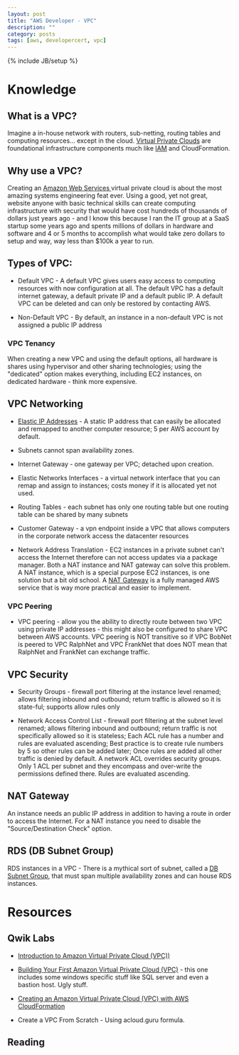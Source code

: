 ```yaml
---
layout: post
title: "AWS Developer - VPC"
description: ""
category: posts
tags: [aws, developercert, vpc]
---
```

{% include JB/setup %}
# Knowledge

## What is a VPC?
Imagine a in-house network with routers, sub-netting, routing tables and computing resources... except in the cloud. [Virtual Private Clouds](https://aws.amazon.com/vpc/) are foundational infrastructure components much like [IAM](https://aws.amazon.com/iam/) and CloudFormation.

## Why use a VPC?
Creating an [Amazon Web Services ](https://aws.amazon.com/) virtual private cloud is about the most amazing systems engineering feat ever. Using a good, yet not great, website anyone with basic technical skills can create computing infrastructure with security that would have cost hundreds of thousands of dollars just years ago - and I know this because I ran the IT group at a SaaS startup some years ago and spents millions of dollars in hardware and software and 4 or 5 months to accomplish what would take zero dollars to setup and way, way less than $100k a year to run.


## Types of VPC:
* Default VPC - A default VPC gives users easy access to computing resources with now configuration at all. The default VPC has a default internet gateway, a default private IP and a default public IP. A default VPC can be deleted and can only be restored by contacting AWS.

* Non-Default VPC - By default, an instance in a non-default VPC is not assigned a public IP address

### VPC Tenancy
When creating a new VPC and using the default options, all hardware is shares using hypervisor and other sharing technologies; using the "dedicated" option makes everything, including EC2 instances, on dedicated hardware - think more expensive.

## VPC Networking
* [Elastic IP Addresses](http://docs.aws.amazon.com/AWSEC2/latest/UserGuide/elastic-ip-addresses-eip.html) - A static IP address that can easily be allocated and remapped to another computer resource; 5 per AWS account by default.

* Subnets cannot span availability zones. 

* Internet Gateway - one gateway per VPC; detached upon creation.

* Elastic Networks Interfaces - a virtual network interface that you can remap and assign to instances; costs money if it is allocated yet not used.

* Routing Tables - each subnet has only one routing table but one routing table can be shared by many subnets

* Customer Gateway - a vpn endpoint inside a VPC that allows computers in the corporate network access the datacenter resources 

* Network Address Translation - EC2 instances in a private subnet can't access the Internet therefore can not access updates via a package manager. Both a NAT instance and NAT gateway can solve this problem. A NAT instance, which is a special purpose EC2 instances, is one solution but a bit old school. A [NAT Gateway](http://docs.aws.amazon.com/AmazonVPC/latest/UserGuide/vpc-nat-gateway.html) is a fully managed AWS service that is way more practical and easier to implement.

### VPC Peering
* VPC peering - allow you the ability to directly route between two VPC using private IP addresses - this might also be configured to share VPC between AWS accounts. VPC peering is NOT transitive so if VPC BobNet is peered to VPC RalphNet and VPC FrankNet that does NOT mean that RalphNet and FrankNet can exchange traffic.

## VPC Security
* Security Groups - firewall port filtering at the instance level renamed; allows filtering inbound and outbound; return traffic is allowed so it is state-ful; supports allow rules only

* Network Access Control List - firewall port filtering at the subnet level renamed; allows filtering inbound and outbound; return traffic is not specifically allowed so it is stateless; Each ACL rule has a number and rules are evaluated ascending; Best practice is to create rule numbers by 5 so other rules can be added later; Once rules are added all other traffic is denied by default. A network ACL overrides security groups. Only 1 ACL per subnet and they encompass and over-write the permissions defined there. Rules are evaluated ascending.

## NAT Gateway
An instance needs an public IP address in addition to having a route in order to access the Internet. For a NAT instance you need to disable the "Source/Destination Check" option. 

## RDS (DB Subnet Group)
RDS instances in a VPC - There is a mythical sort of subnet, called a [DB Subnet Group](http://docs.aws.amazon.com/AmazonRDS/latest/UserGuide/USER_VPC.WorkingWithRDSInstanceinaVPC.html), that must span multiple availability zones and can house RDS instances.  

# Resources

## Qwik Labs
* [Introduction to Amazon Virtual Private Cloud (VPC))](https://qwiklabs.com/focuses/2928)

* [Building Your First Amazon Virtual Private Cloud (VPC)](https://qwiklabs.com/focuses/2546) - this one includes some windows specific stuff like SQL server and even a bastion host. Ugly stuff.

* [Creating an Amazon Virtual Private Cloud (VPC) with AWS CloudFormation](https://qwiklabs.com/focuses/2640)

* Create a VPC From Scratch - Using acloud.guru formula.

## Reading

